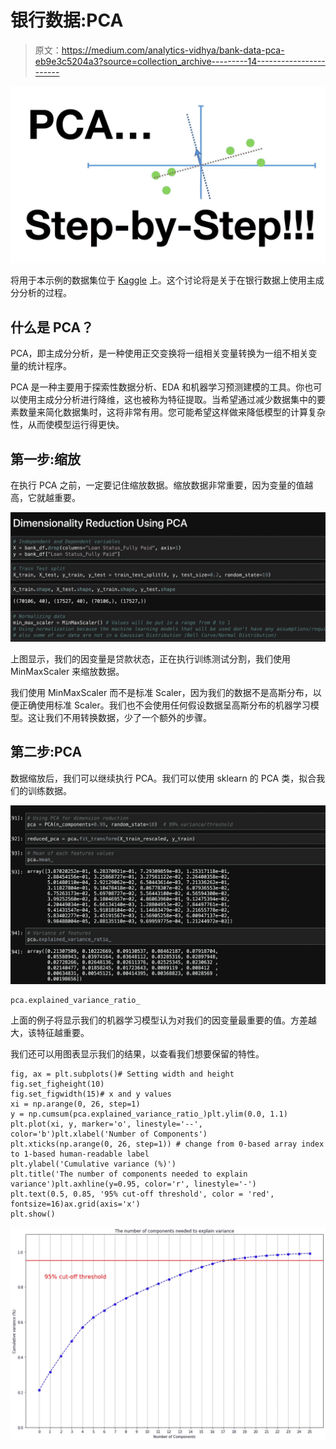 # 银行数据:PCA

> 原文：<https://medium.com/analytics-vidhya/bank-data-pca-eb9e3c5204a3?source=collection_archive---------14----------------------->

![](img/f68a22d1424a6502ee8bca43827d2dab.png)

将用于本示例的数据集位于 [Kaggle](https://www.kaggle.com/zaurbegiev/my-dataset#credit_train.csv) 上。这个讨论将是关于在银行数据上使用主成分分析的过程。

## 什么是 PCA？

PCA，即主成分分析，是一种使用正交变换将一组相关变量转换为一组不相关变量的统计程序。

PCA 是一种主要用于探索性数据分析、EDA 和机器学习预测建模的工具。你也可以使用主成分分析进行降维，这也被称为特征提取。当希望通过减少数据集中的要素数量来简化数据集时，这将非常有用。您可能希望这样做来降低模型的计算复杂性，从而使模型运行得更快。

## 第一步:缩放

在执行 PCA 之前，一定要记住缩放数据。缩放数据非常重要，因为变量的值越高，它就越重要。

![](img/c5c710e207b79ef1847a350861ee5bbc.png)

上图显示，我们的因变量是贷款状态，正在执行训练测试分割，我们使用 MinMaxScaler 来缩放数据。

我们使用 MinMaxScaler 而不是标准 Scaler，因为我们的数据不是高斯分布，以便正确使用标准 Scaler。我们也不会使用任何假设数据呈高斯分布的机器学习模型。这让我们不用转换数据，少了一个额外的步骤。

## 第二步:PCA

数据缩放后，我们可以继续执行 PCA。我们可以使用 sklearn 的 PCA 类，拟合我们的训练数据。

![](img/16d30c0a450d54fb3e79c74d6d77c72b.png)

```
pca.explained_variance_ratio_
```

上面的例子将显示我们的机器学习模型认为对我们的因变量最重要的值。方差越大，该特征越重要。

我们还可以用图表显示我们的结果，以查看我们想要保留的特性。

```
fig, ax = plt.subplots()# Setting width and height
fig.set_figheight(10)
fig.set_figwidth(15)# x and y values
xi = np.arange(0, 26, step=1)
y = np.cumsum(pca.explained_variance_ratio_)plt.ylim(0.0, 1.1)
plt.plot(xi, y, marker='o', linestyle='--', color='b')plt.xlabel('Number of Components')
plt.xticks(np.arange(0, 26, step=1)) # change from 0-based array index to 1-based human-readable label
plt.ylabel('Cumulative variance (%)')
plt.title('The number of components needed to explain variance')plt.axhline(y=0.95, color='r', linestyle='-')
plt.text(0.5, 0.85, '95% cut-off threshold', color = 'red', fontsize=16)ax.grid(axis='x')
plt.show()
```

![](img/2cc204b9b40652fbc2c11902425b7963.png)